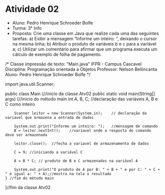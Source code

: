 # Atividade 02

* Aluno: Pedro Henrique Schroeder Bolfe
* Turma: 3° Info 
* Proposta: Crie uma classe em Java que realize cada uma das seguintes tarefas:
a) Exibir a mensagem “Informe um inteiro: “, deixando o cursor na mesma linha;
b) Atribuir o produto de variáveis b e c para a variável a;
c) Utilizar um comentário para afirmar que um programa executa um cálculo de exemplo de folha de pagamento.


/*
Classe impressão de texto: "Main.java"
IFPR - Campus Cascavel
Disciplina: Programação orientada a Objetos
Professor: Nelson Bellincanta
Aluno: Pedro Henrique Schroeder Bolfe
*/

import java.util.Scanner;

public class Main {//inicio da classe Atv02
    public static void main(String[] args) {//inicio do método main
        int  A, B, C; //declaração das variáveis A, B e C como inteiro

        Scanner leitor = new Scanner(System.in);    // declaração da variavel que armazena a entrada de dados

        System.out.print("Informe um inteiro: ");   //mensagem de comando 
        B = leitor.nextInt();    //variavel onde a resposta do comando deve ser armazenada

        leitor.close();  //fecha a variavel de armazenamento de dados
        
        C = 9; //iniciando a variável C
        
        A = B * C; // produto de B e C armazenados na variável A
        
        System.out.print("O produto de A por B: " + B + " e por C: " + C + " é igual a: " + A);//mostra na tela o resultado 
    } //fim do método main
}//fim da classe Atv02 